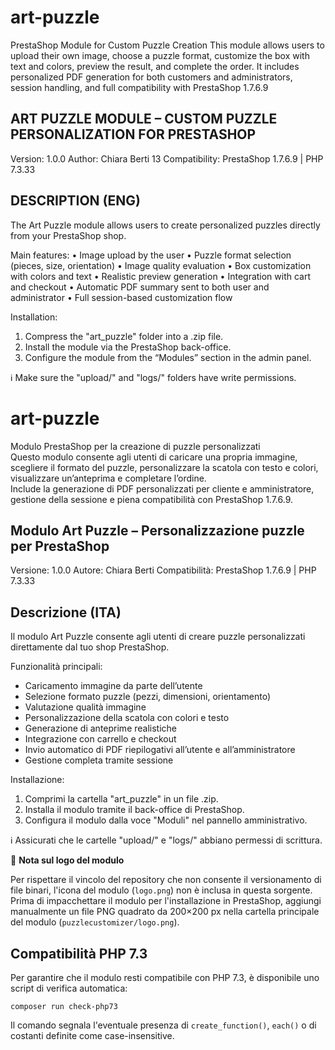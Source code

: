 # art-puzzle
PrestaShop Module for Custom Puzzle Creation This module allows users to upload their own image, choose a puzzle format, customize the box with text and colors, preview the result, and complete the order. It includes personalized PDF generation for both customers and administrators, session handling, and full compatibility with PrestaShop 1.7.6.9


ART PUZZLE MODULE – CUSTOM PUZZLE PERSONALIZATION FOR PRESTASHOP
-----------------------------------------------------------

Version: 1.0.0
Author: Chiara Berti 13
Compatibility: PrestaShop 1.7.6.9 | PHP 7.3.33

DESCRIPTION (ENG)
-----------------
The Art Puzzle module allows users to create personalized puzzles directly from your PrestaShop shop.

Main features:
• Image upload by the user
• Puzzle format selection (pieces, size, orientation)
• Image quality evaluation
• Box customization with colors and text
• Realistic preview generation
• Integration with cart and checkout
• Automatic PDF summary sent to both user and administrator
• Full session-based customization flow

Installation:
1. Compress the "art_puzzle" folder into a .zip file.
2. Install the module via the PrestaShop back-office.
3. Configure the module from the “Modules” section in the admin panel.

ℹ️ Make sure the "upload/" and "logs/" folders have write permissions.



# art-puzzle  
Modulo PrestaShop per la creazione di puzzle personalizzati  
Questo modulo consente agli utenti di caricare una propria immagine, scegliere il formato del puzzle, personalizzare la scatola con testo e colori, visualizzare un’anteprima e completare l’ordine.  
Include la generazione di PDF personalizzati per cliente e amministratore, gestione della sessione e piena compatibilità con PrestaShop 1.7.6.9.


Modulo Art Puzzle – Personalizzazione puzzle per PrestaShop
-----------------------------------------------------------

Versione: 1.0.0
Autore: Chiara Berti
Compatibilità: PrestaShop 1.7.6.9 | PHP 7.3.33

Descrizione (ITA)
-----------------
Il modulo Art Puzzle consente agli utenti di creare puzzle personalizzati direttamente dal tuo shop PrestaShop.

Funzionalità principali:
- Caricamento immagine da parte dell’utente
- Selezione formato puzzle (pezzi, dimensioni, orientamento)
- Valutazione qualità immagine
- Personalizzazione della scatola con colori e testo
- Generazione di anteprime realistiche
- Integrazione con carrello e checkout
- Invio automatico di PDF riepilogativi all’utente e all’amministratore
- Gestione completa tramite sessione

Installazione:
1. Comprimi la cartella "art_puzzle" in un file .zip.
2. Installa il modulo tramite il back-office di PrestaShop.
3. Configura il modulo dalla voce "Moduli" nel pannello amministrativo.

ℹ️ Assicurati che le cartelle "upload/" e "logs/" abbiano permessi di scrittura.

📌 **Nota sul logo del modulo**

Per rispettare il vincolo del repository che non consente il versionamento di file binari, l'icona del modulo (`logo.png`) non è
inclusa in questa sorgente. Prima di impacchettare il modulo per l'installazione in PrestaShop, aggiungi manualmente un file PNG
quadrato da 200×200 px nella cartella principale del modulo (`puzzlecustomizer/logo.png`).


Compatibilità PHP 7.3
---------------------
Per garantire che il modulo resti compatibile con PHP 7.3, è disponibile uno script di verifica automatica:

```
composer run check-php73
```

Il comando segnala l'eventuale presenza di `create_function()`, `each()` o di costanti definite come case-insensitive.
